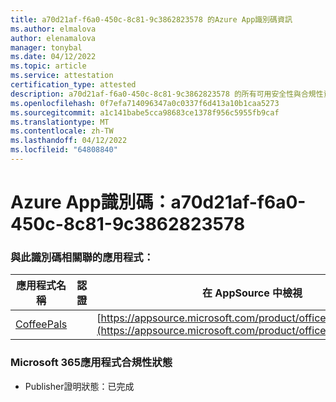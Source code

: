 ```yaml
---
title: a70d21af-f6a0-450c-8c81-9c3862823578 的Azure App識別碼資訊
ms.author: elmalova
author: elenamalova
manager: tonybal
ms.date: 04/12/2022
ms.topic: article
ms.service: attestation
certification_type: attested
description: a70d21af-f6a0-450c-8c81-9c3862823578 的所有可用安全性與合規性資訊。
ms.openlocfilehash: 0f7efa714096347a0c0337f6d413a10b1caa5273
ms.sourcegitcommit: a1c141babe5cca98683ce1378f956c5955fb9caf
ms.translationtype: MT
ms.contentlocale: zh-TW
ms.lasthandoff: 04/12/2022
ms.locfileid: "64808840"
---
```

# <a name="azure-app-id-a70d21af-f6a0-450c-8c81-9c3862823578"></a>Azure App識別碼：a70d21af-f6a0-450c-8c81-9c3862823578


### <a name="apps-associated-with-this-id"></a>與此識別碼相關聯的應用程式：
| **應用程式名稱** | **認證** | **在 AppSource 中檢視** |
|--------------|---------------|-----------------------|
| [CoffeePals](../forward/WA200003040.md) |  | [https://appsource.microsoft.com/product/office/WA200003040](https://appsource.microsoft.com/product/office/WA200003040) |

### <a name="microsoft-365-app-compliance-status"></a>Microsoft 365應用程式合規性狀態
- Publisher證明狀態：已完成
